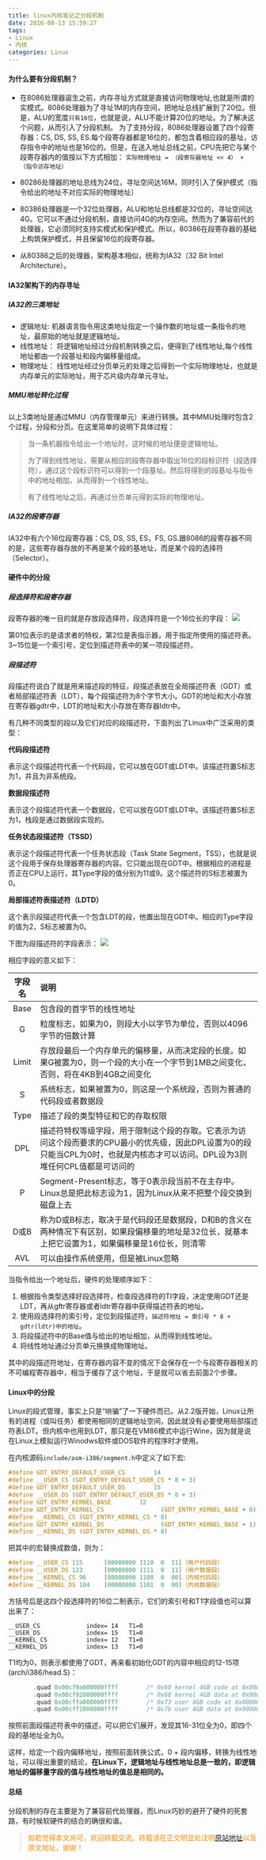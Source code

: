 ```yaml
---
title: linux内核笔记之分段机制
date: 2016-08-13 15:59:27
tags: 
- Linux
- 内核
categories: Linux
---
```

#### 为什么要有分段机制？
* 在8086处理器诞生之前，内存寻址方式就是直接访问物理地址,也就是所谓的实模式。8086处理器为了寻址1M的内存空间，把地址总线扩展到了20位。但是，ALU的宽度`只有16位`，也就是说，ALU不能计算20位的地址。为了解决这个问题，从而引入了分段机制。
为了支持分段，8086处理器设置了四个段寄存器：CS, DS, SS, ES.每个段寄存器都是16位的，都包含着相应段的基址，访存指令中的地址也是16位的。但是，在送入地址总线之前，CPU先把它与某个段寄存器内的值按以下方式相加：
`实际物理地址 = （段寄存器地址 << 4） + （指令访存地址）`

* 80286处理器的地址总线为24位，寻址空间达16M，同时引入了保护模式（指令给出的地址不对应实际的物理地址）
* 80386处理器是一个32位处理器，ALU和地址总线都是32位的，寻址空间达 4G。它可以不通过分段机制，直接访问4G的内存空间。然而为了兼容前代的处理器，它必须同时支持实模式和保护模式。所以，80386在段寄存器的基础上构筑保护模式，并且保留16位的段寄存器。

* 从80386之后的处理器，架构基本相似，统称为IA32（32 Bit Intel Architecture）。

#### IA32架构下的内存寻址

##### IA32的三类地址

- 逻辑地址:
机器语言指令用这类地址指定一个操作数的地址或一条指令的地址，最原始的地址就是逻辑地址。
- 线性地址：
将逻辑地址经过分段机制转换之后，便得到了线性地址,每个线性地址都由一个段基址和段内偏移量组成。
- 物理地址：
线性地址经过分页单元的处理之后得到一个实际物理地址，也就是内存单元的实际地址，用于芯片级内存单元寻址。

##### MMU地址转化过程
以上3类地址是通过MMU（内存管理单元）来进行转换。其中MMU处理时包含2个过程，分段和分页。在这里简单的说明下具体过程：

> 当一条机器指令给出一个地址时，这时候的地址便是逻辑地址。
> 
> 为了得到线性地址，需要从相应的段寄存器中取出16位的段标识符（段选择符），通过这个段标识符可以得到一个段基址。然后将得到的段基址与指令中的地址相加，从而得到一个线性地址。
> 
> 有了线性地址之后，再通过分页单元得到实际的物理地址。
 
##### IA32的段寄存器
IA32中有六个16位段寄存器：CS, DS, SS, ES，FS, GS.跟8086的段寄存器不同的是，这些寄存器存放的不再是某个段的基地址，而是某个段的选择符（Selector）。

#### 硬件中的分段

##### 段选择符和段寄存器
段寄存器的唯一目的就是存放段选择符，段选择符是一个16位长的字段：
![](/images/linux-kernel-note/segment-mechanism-0.jpg)

第01位表示的是请求者的特权，第2位是表指示器，用于指定所使用的描述符表。3~15位是一个索引号，定位到描述符表中的某一项段描述符。

##### 段描述符
段描述符说白了就是用来描述段的特征，段描述表放在全局描述符表（GDT）或者局部描述符表（LDT），每个段描述符为8个字节大小。GDT的地址和大小存放在寄存器gdtr中，LDT的地址和大小存放在寄存器ldtr中。

有几种不同类型的段以及它们对应的段描述符，下面列出了Linux中广泛采用的类型：

**代码段描述符**

表示这个段描述符代表一个代码段，它可以放在GDT或LDT中。该描述符置S标志为1，并且为非系统段。

**数据段描述符**

表示这个段描述符代表一个数据段，它可以放在GDT或LDT中。该描述符置S标志为1，栈段是通过数据段实现的。

**任务状态段描述符（TSSD）**

表示这个段描述符代表一个任务状态段（Task State Segment，TSS），也就是说这个段用于保存处理器寄存器的内容。它只能出现在GDT中。根据相应的进程是否正在CPU上运行，其Type字段的值分别为11或9。这个描述符的S标志被置为0。

**局部描述符表描述符（LDTD）**

这个表示段描述符代表一个包含LDT的段，他置出现在GDT中。相应的Type字段的值为2，S标志被置为0。

下图为段描述符的字段表示：
![](/images/linux-kernel-note/segment-mechanism-1.png)

相应字段的意义如下：


| 字段名       | 说明         |
| :-------------: |:-------------|
| Base  | 包含段的首字节的线性地址 |
| G     | 粒度标志，如果为0，则段大小以字节为单位，否则以4096字节的倍数计算 |
| Limit | 存放段最后一个内存单元的偏移量，从而决定段的长度。如果G被置为0，则一个段的大小在一个字节到1MB之间变化，否则，将在4KB到4GB之间变化 |
| S     | 系统标志，如果被置为0，则这是一个系统段，否则为普通的代码段或者数据段 |
| Type  | 描述了段的类型特征和它的存取权限 |
| DPL   | 描述符特权等级字段，用于限制这个段的存取。它表示为访问这个段而要求的CPU最小的优先级，因此DPL设置为0的段只能当CPL为0时，也就是内核态才可以访问。DPL设为3则堆任何CPL值都是可访问的 |
| P     | Segment-Present标志，等于0表示段当前不在主存中。Linux总是把此标志设为1，因为Linux从来不把整个段交换到磁盘上去 |
| D或B  | 称为D或B标志，取决于是代码段还是数据段，D和B的含义在两种情况下有区别，如果段偏移量的地址是32位长，就基本上把它设置为1，如果偏移量是16位长，则清零 |
| AVL  | 可以由操作系统使用，但是被Linux忽略 |

当指令给出一个地址后，硬件的处理顺序如下：

1. 根据指令类型选择好段选择符，检查段选择符的TI字段，决定使用GDT还是LDT，再从gftr寄存器或者ldtr寄存器中获得描述符表的地址。
2. 使用段选择符的索引号，定位到段描述符，`描述符地址 = 索引号 * 8 + gdtr(ldtr)中的地址`。
3. 将段描述符中的Base值与给出的地址相加，从而得到线性地址。
4. 将线性地址通过分页单元换换成物理地址。

其中的段描述符地址，在寄存器内容不变的情况下会保存在一个与段寄存器相关的不可编程寄存器中，相当于缓存了这个地址，于是就可以省去前面2个步骤。

#### Linux中的分段
 Linux的段式管理，事实上只是“哄骗”了一下硬件而已。从2.2版开始，Linux让所有的进程（或叫任务）都使用相同的逻辑地址空间，因此就没有必要使用局部描述符表LDT。但内核中也用到LDT，那只是在VM86模式中运行Wine，因为就是说在Linux上模拟运行Winodws软件或DOS软件的程序时才使用。
 
 在内核源码`include/asm-i386/segment.h`中定义了如下宏:
 
 ```c
#define GDT_ENTRY_DEFAULT_USER_CS        14
#define __USER_CS (GDT_ENTRY_DEFAULT_USER_CS * 8 + 3)
#define GDT_ENTRY_DEFAULT_USER_DS        15
#define __USER_DS (GDT_ENTRY_DEFAULT_USER_DS * 8 + 3)
#define GDT_ENTRY_KERNEL_BASE        12
#define GDT_ENTRY_KERNEL_CS                (GDT_ENTRY_KERNEL_BASE + 0)
#define __KERNEL_CS (GDT_ENTRY_KERNEL_CS * 8)
#define GDT_ENTRY_KERNEL_DS                (GDT_ENTRY_KERNEL_BASE + 1)
#define __KERNEL_DS (GDT_ENTRY_KERNEL_DS * 8)
 ```
 把其中的宏替换成数值，则为：
 
 ```c
#define __USER_CS 115      [00000000 1110  0  11]（用户代码段）
#define __USER_DS 123      [00000000 1111  0  11]（用户数据段）
#define __KERNEL_CS 96     [00000000 1100  0  00]（内核代码段）
#define __KERNEL_DS 104    [00000000 1101  0  00]（内核数据段）
 ```
 方括号后是这四个段选择符的16位二制表示，它们的索引号和T1字段值也可以算出来了：
 
 ```
__USER_CS             index= 14   T1=0
__USER_DS             index= 15   T1=0
__KERNEL_CS           index= 12   T1=0
__KERNEL_DS           index= 13   T1=0
 ```
 T1均为0，则表示都使用了GDT，再来看初始化GDT的内容中相应的12-15项(arch/i386/head.S)：
 
 ```c
        .quad 0x00cf9a000000ffff        /* 0x60 kernel 4GB code at 0x00000000 */
        .quad 0x00cf92000000ffff        /* 0x68 kernel 4GB data at 0x00000000 */
        .quad 0x00cffa000000ffff        /* 0x73 user 4GB code at 0x00000000 */
        .quad 0x00cff2000000ffff        /* 0x7b user 4GB data at 0x00000000 */
 ```
按照前面段描述符表中的描述，可以把它们展开，发现其16-31位全为0，即四个段的基地址全为0。

这样，给定一个段内偏移地址，按照前面转换公式，0 + 段内偏移，转换为线性地址，可以得出重要的结论，**在Linux下，逻辑地址与线性地址总是一致的，即逻辑地址的偏移量字段的值与线性地址的值总是相同的。**

#### 总结
分段机制的存在主要是为了兼容前代处理器，而Linux巧妙的避开了硬件的死套路，有时候软硬件的结合的确很和谐。

><font color= Darkorange>如若觉得本文尚可，欢迎转载交流。转载请在正文明显处注明[原站地址](http://vinoit.me)以及原文地址，谢谢！</font> 
